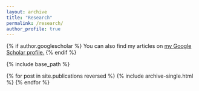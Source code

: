```yaml
---
layout: archive
title: "Research"
permalink: /research/
author_profile: true
---
```


{% if author.googlescholar %}
  You can also find my articles on <u><a href="https://scholar.google.com/?inst=17001591832933267808">my Google Scholar profile</a>.</u>
{% endif %}

{% include base_path %}

{% for post in site.publications reversed %}
  {% include archive-single.html %}
{% endfor %}
